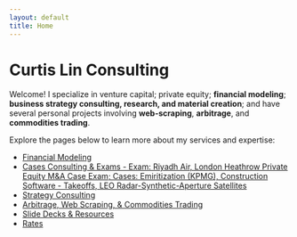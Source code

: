 ```yaml
---
layout: default
title: Home
---
```


# Curtis Lin Consulting

Welcome! I specialize in venture capital; private equity; **financial modeling**; **business strategy consulting, research, and material creation**; and have several personal projects involving **web-scraping**, **arbitrage**, and **commodities trading**.

Explore the pages below to learn more about my services and expertise:

- [Financial Modeling](financial-modeling.md)
- [Cases Consulting & Exams - Exam: Riyadh Air, London Heathrow Private Equity M&A Case Exam; Cases: Emiritization (KPMG), Construction Software - Takeoffs, LEO Radar-Synthetic-Aperture Satellites](cases.md)
- [Strategy Consulting](strategy.md)  
- [Arbitrage, Web Scraping, & Commodities Trading](commodities-trading.md)  
- [Slide Decks & Resources](slides.md)
- [Rates](rates.md)
